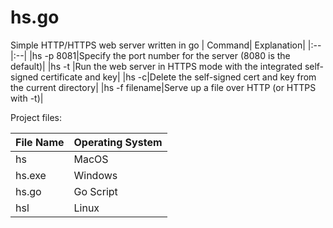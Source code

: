 # hs.go
Simple HTTP/HTTPS web server written in go
| Command| Explanation|
|:--|:--|
|hs -p 8081|Specify the port number for the server (8080 is the default)|
|hs -t |Run the web server in HTTPS mode with the integrated self-signed certificate and key|
|hs -c|Delete the self-signed cert and key from the current directory|
|hs -f filename|Serve up a file over HTTP (or HTTPS with -t)|

Project files:

| File Name| Operating System|
|:--|:--|
|hs|MacOS|
|hs.exe|Windows|
|hs.go|Go Script|
|hsl|Linux|
